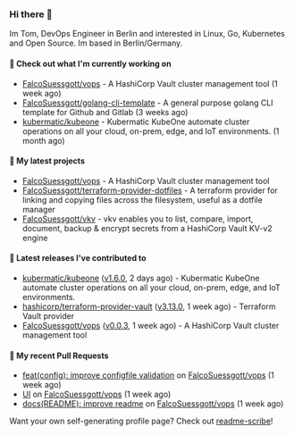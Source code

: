 ### Hi there 👋

Im Tom, DevOps Engineer in Berlin and interested in Linux, Go, Kubernetes and Open Source.
Im based in Berlin/Germany.

#### 👷 Check out what I'm currently working on

- [FalcoSuessgott/vops](https://github.com/FalcoSuessgott/vops) - A HashiCorp Vault cluster management tool (1 week ago)
- [FalcoSuessgott/golang-cli-template](https://github.com/FalcoSuessgott/golang-cli-template) - A general purpose golang CLI  template for Github and Gitlab (3 weeks ago)
- [kubermatic/kubeone](https://github.com/kubermatic/kubeone) - Kubermatic KubeOne automate cluster operations on all your cloud, on-prem, edge, and IoT environments.   (1 month ago)

#### 🌱 My latest projects

- [FalcoSuessgott/vops](https://github.com/FalcoSuessgott/vops) - A HashiCorp Vault cluster management tool
- [FalcoSuessgott/terraform-provider-dotfiles](https://github.com/FalcoSuessgott/terraform-provider-dotfiles) - A terraform provider for linking and copying files across the filesystem, useful as a dotfile manager
- [FalcoSuessgott/vkv](https://github.com/FalcoSuessgott/vkv) - vkv enables you to list, compare, import, document, backup &amp; encrypt secrets from a HashiCorp Vault KV-v2 engine

#### 🔭 Latest releases I've contributed to

- [kubermatic/kubeone](https://github.com/kubermatic/kubeone) ([v1.6.0](https://github.com/kubermatic/kubeone/releases/tag/v1.6.0), 2 days ago) - Kubermatic KubeOne automate cluster operations on all your cloud, on-prem, edge, and IoT environments.  
- [hashicorp/terraform-provider-vault](https://github.com/hashicorp/terraform-provider-vault) ([v3.13.0](https://github.com/hashicorp/terraform-provider-vault/releases/tag/v3.13.0), 1 week ago) - Terraform Vault provider
- [FalcoSuessgott/vops](https://github.com/FalcoSuessgott/vops) ([v0.0.3](https://github.com/FalcoSuessgott/vops/releases/tag/v0.0.3), 1 week ago) - A HashiCorp Vault cluster management tool

#### 🔨 My recent Pull Requests

- [feat(config): improve configfile validation](https://github.com/FalcoSuessgott/vops/pull/8) on [FalcoSuessgott/vops](https://github.com/FalcoSuessgott/vops) (1 week ago)
- [UI](https://github.com/FalcoSuessgott/vops/pull/7) on [FalcoSuessgott/vops](https://github.com/FalcoSuessgott/vops) (1 week ago)
- [docs(README): improve readme](https://github.com/FalcoSuessgott/vops/pull/6) on [FalcoSuessgott/vops](https://github.com/FalcoSuessgott/vops) (1 week ago)

Want your own self-generating profile page? Check out [readme-scribe](https://github.com/muesli/readme-scribe)!